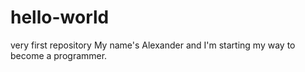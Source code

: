 # hello-world
very first repository
My name's Alexander and I'm starting my way to become a programmer.
